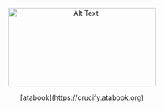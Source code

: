 <p align="center">
<img src="https://encrypted-tbn0.gstatic.com/images?q=tbn:ANd9GcRs3vRMV9hySS5mTy-NgP9ajN0G1wDVHC3jRQ&usqp=CAU" alt="Alt Text" width="300" height="160"
</p>
<p align="center">
[atabook](https://crucify.atabook.org)
</p>
